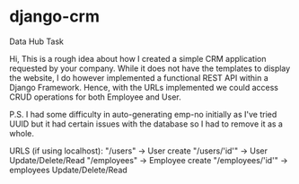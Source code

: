 # django-crm

Data Hub Task

Hi,
This is a rough idea about how I created a simple CRM application requested by your company. While it does not have the templates to display the website, I do however implemented a functional REST API within a Django Framework. Hence, with the URLs implemented we could access CRUD operations for both Employee and User.

P.S. I had some difficulty in auto-generating emp-no initially as I've tried UUID but it had certain issues with the database so I had to remove it as a whole.

URLS (if using localhost):
"/users" -> User create
"/users/'id'" -> User Update/Delete/Read
"/employees" -> Employee create
"/employees/'id'" -> employees Update/Delete/Read
